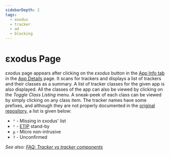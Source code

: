 ```yaml
---
sidebarDepth: 2
tags:
  - exodus
  - tracker
  - ad
  - blocking
---
```

# εxodus Page
εxodus page appears after clicking on the _εxodus_ button in the [App Info tab][1] in the [App Details][2] page. It scans for trackers and displays a list of trackers and their classes as a summary. A list of tracker classes for the given app is also displayed. All the classes of the app can also be viewed by clicking on the _Toggle Class Listing_ menu. A sneak-peek of each class can be viewed by simply clicking on any class item. The tracker names have some prefixes, and although they are not properly documented in the [original repository][3], a list is given below:
- `°` - Missing in εxodus' list
- `²` - [ETIP][4] stand-by
- `µ` - Micro non-intrusive
- `?` - Unconfirmed

_See also: [FAQ: Tracker vs tracker components][t_vs_tc]_

[1]: ./app-details-page.md#app-info-tab
[2]: ./app-details-page.md
[3]: https://gitlab.com/oF2pks/3xodusprivacy-toolbox
[4]: https://etip.exodus-privacy.eu.org
[t_vs_tc]: ../faq/app-components.md#tracker-classes-versus-tracker-components
